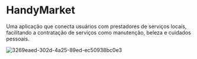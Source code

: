 # HandyMarket
Uma aplicação que conecta usuários com prestadores de serviços locais, facilitando a contratação de serviços como manutenção, beleza e cuidados pessoais.

![3269eaed-302d-4a25-89ed-ec50938bc0e3](https://github.com/user-attachments/assets/b9f6f950-1ab0-4c31-8f6b-30037bfd8c3f)
